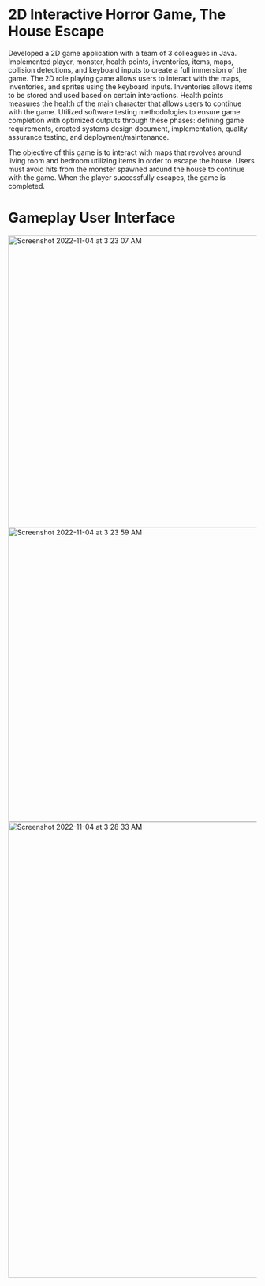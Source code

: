 # 2D Interactive Horror Game, The House Escape
Developed a 2D game application with a team of 3 colleagues in Java. Implemented player, monster, health points, inventories, items, maps, collision detections, and keyboard inputs to create a full immersion of the game. The 2D role playing game allows users to interact with the maps, inventories, and sprites using the keyboard inputs. Inventories allows items to be stored and used based on certain interactions. Health points measures the health of the main character that allows users to continue with the game. Utilized software testing methodologies to ensure game completion with optimized outputs through these phases: defining game requirements, created systems design document, implementation, quality assurance testing, and deployment/maintenance.   

The objective of this game is to interact with maps that revolves around living room and bedroom utilizing items in order to escape the house. Users must avoid hits from the monster spawned around the house to continue with the game. When the player successfully escapes, the game is completed. 

# Gameplay User Interface
<img width="591" alt="Screenshot 2022-11-04 at 3 23 07 AM" src="https://user-images.githubusercontent.com/79876261/199951701-fd86f4cb-2670-475c-8b0f-e3b8a02b19c7.png">
<img width="597" alt="Screenshot 2022-11-04 at 3 23 59 AM" src="https://user-images.githubusercontent.com/79876261/199951742-cc6db00d-bf2a-4eb2-8eaf-818b23338335.png">
<img width="925" alt="Screenshot 2022-11-04 at 3 28 33 AM" src="https://user-images.githubusercontent.com/79876261/199951780-2dd70892-0301-4731-8ca0-7e84188cf1b2.png">
